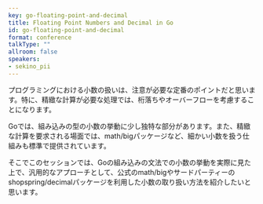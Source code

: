 ```yaml
---
key: go-floating-point-and-decimal
title: Floating Point Numbers and Decimal in Go
id: go-floating-point-and-decimal
format: conference
talkType: ""
allroom: false
speakers:
- sekino_pii
---
```

プログラミングにおける小数の扱いは、注意が必要な定番のポイントだと思います。特に、精緻な計算が必要な処理では、桁落ちやオーバーフローを考慮することになります。

Goでは、組み込みの型の小数の挙動に少し独特な部分があります。また、精緻な計算を要求される場面では、math/bigパッケージなど、細かい小数を扱う仕組みも標準で提供されています。

そこでこのセッションでは、Goの組み込みの文法での小数の挙動を実際に見た上で、汎用的なアプローチとして、公式のmath/bigやサードパーティーのshopspring/decimalパッケージを利用した小数の取り扱い方法を紹介したいと思います。
